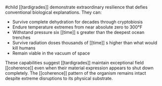 #child 
[[tardigrades]] demonstrate extraordinary resilience that defies conventional biological explanations. They can:

- Survive complete dehydration for decades through cryptobiosis
- Endure temperature extremes from near absolute zero to 300°F
- Withstand pressure six [[time]] s greater than the deepest ocean trenches
- Survive radiation doses thousands of [[time]] s higher than what would kill humans
- Remain viable in the vacuum of space

These capabilities suggest [[tardigrades]] maintain exceptional field [[coherence]] even when their material expression appears to shut down completely. The [[coherence]] pattern of the organism remains intact despite extreme disruptions to its physical substrate.